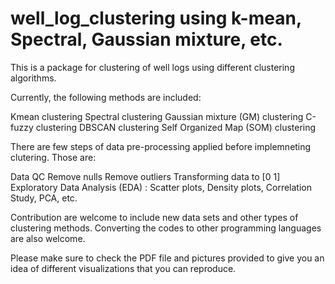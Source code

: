 # well_log_clustering using k-mean, Spectral, Gaussian mixture, etc. 

This is a package for clustering of well logs using different clustering algorithms.

Currently, the following methods are included:

Kmean clustering
Spectral clustering
Gaussian mixture (GM) clustering
C-fuzzy clustering 
DBSCAN clustering 
Self Organized Map (SOM) clustering 


There are few steps of data pre-processing applied before implemneting clutering. Those are:

Data QC
Remove nulls
Remove outliers
Transforming data to [0 1]
Exploratory Data Analysis (EDA) : Scatter plots, Density plots, Correlation Study, PCA, etc. 



Contribution are welcome to include new data sets and other types of clustering methods. 
Converting the codes to other programming languages are also welcome.


Please make sure to check the PDF file and pictures provided to give you an idea of different visualizations that you can reproduce.
